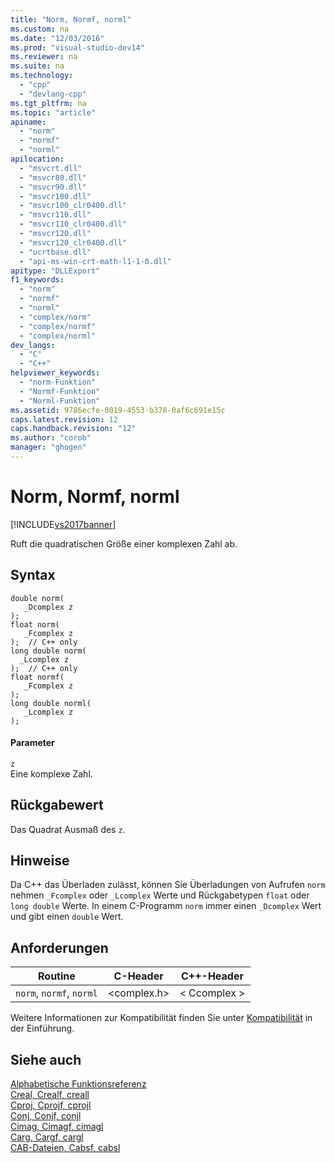 ```yaml
---
title: "Norm, Normf, norml"
ms.custom: na
ms.date: "12/03/2016"
ms.prod: "visual-studio-dev14"
ms.reviewer: na
ms.suite: na
ms.technology: 
  - "cpp"
  - "devlang-cpp"
ms.tgt_pltfrm: na
ms.topic: "article"
apiname: 
  - "norm"
  - "normf"
  - "norml"
apilocation: 
  - "msvcrt.dll"
  - "msvcr80.dll"
  - "msvcr90.dll"
  - "msvcr100.dll"
  - "msvcr100_clr0400.dll"
  - "msvcr110.dll"
  - "msvcr110_clr0400.dll"
  - "msvcr120.dll"
  - "msvcr120_clr0400.dll"
  - "ucrtbase.dll"
  - "api-ms-win-crt-math-l1-1-0.dll"
apitype: "DLLExport"
f1_keywords: 
  - "norm"
  - "normf"
  - "norml"
  - "complex/norm"
  - "complex/normf"
  - "complex/norml"
dev_langs: 
  - "C"
  - "C++"
helpviewer_keywords: 
  - "norm-Funktion"
  - "Normf-Funktion"
  - "Norml-Funktion"
ms.assetid: 9786ecfe-0019-4553-b378-0af6c691e15c
caps.latest.revision: 12
caps.handback.revision: "12"
ms.author: "corob"
manager: "ghogen"
---
```

# Norm, Normf, norml
[!INCLUDE[vs2017banner](../../assembler/inline/includes/vs2017banner.md)]

Ruft die quadratischen Größe einer komplexen Zahl ab.  
  
## Syntax  
  
```  
double norm(   
   _Dcomplex z   
);  
float norm(   
   _Fcomplex z   
);  // C++ only  
long double norm(   
  _Lcomplex z   
);  // C++ only  
float normf(   
   _Fcomplex z   
);  
long double norml(   
   _Lcomplex z   
);  
```  
  
#### Parameter  
 `z`  
 Eine komplexe Zahl.  
  
## Rückgabewert  
 Das Quadrat Ausmaß des `z`.  
  
## Hinweise  
 Da C\+\+ das Überladen zulässt, können Sie Überladungen von Aufrufen `norm` nehmen `_Fcomplex` oder `_Lcomplex` Werte und Rückgabetypen `float` oder `long double` Werte. In einem C\-Programm `norm` immer einen `_Dcomplex` Wert und gibt einen `double` Wert.  
  
## Anforderungen  
  
|Routine|C\-Header|C\+\+\-Header|  
|-------------|---------------|-------------------|  
|`norm`, `normf`, `norml`|\<complex.h\>|\< Ccomplex \>|  
  
 Weitere Informationen zur Kompatibilität finden Sie unter [Kompatibilität](../../c-runtime-library/compatibility.md) in der Einführung.  
  
## Siehe auch  
 [Alphabetische Funktionsreferenz](../../c-runtime-library/reference/crt-alphabetical-function-reference.md)   
 [Creal, Crealf, creall](../../c-runtime-library/reference/creal-crealf-creall.md)   
 [Cproj, Cprojf, cprojl](../../c-runtime-library/reference/cproj-cprojf-cprojl.md)   
 [Conj, Conjf, conjl](../../c-runtime-library/reference/conj-conjf-conjl.md)   
 [Cimag, Cimagf, cimagl](../../c-runtime-library/reference/cimag-cimagf-cimagl.md)   
 [Carg, Cargf, cargl](../../c-runtime-library/reference/carg-cargf-cargl.md)   
 [CAB\-Dateien, Cabsf, cabsl](../../c-runtime-library/reference/cabs-cabsf-cabsl.md)